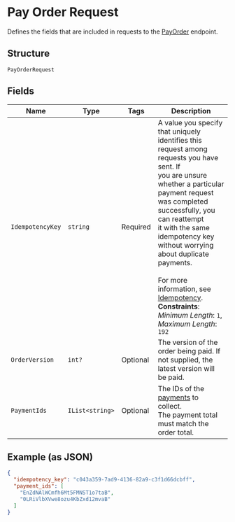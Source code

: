 
# Pay Order Request

Defines the fields that are included in requests to the
[PayOrder](../../doc/api/orders.md#pay-order) endpoint.

## Structure

`PayOrderRequest`

## Fields

| Name | Type | Tags | Description |
|  --- | --- | --- | --- |
| `IdempotencyKey` | `string` | Required | A value you specify that uniquely identifies this request among requests you have sent. If<br>you are unsure whether a particular payment request was completed successfully, you can reattempt<br>it with the same idempotency key without worrying about duplicate payments.<br><br>For more information, see [Idempotency](https://developer.squareup.com/docs/working-with-apis/idempotency).<br>**Constraints**: *Minimum Length*: `1`, *Maximum Length*: `192` |
| `OrderVersion` | `int?` | Optional | The version of the order being paid. If not supplied, the latest version will be paid. |
| `PaymentIds` | `IList<string>` | Optional | The IDs of the [payments](entity:Payment) to collect.<br>The payment total must match the order total. |

## Example (as JSON)

```json
{
  "idempotency_key": "c043a359-7ad9-4136-82a9-c3f1d66dcbff",
  "payment_ids": [
    "EnZdNAlWCmfh6Mt5FMNST1o7taB",
    "0LRiVlbXVwe8ozu4KbZxd12mvaB"
  ]
}
```

